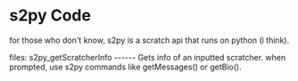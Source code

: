 # s2py Code

for those who don't know, s2py is a scratch api that runs on python (i think).

files:
s2py_getScratcherInfo ------ Gets info of an inputted scratcher. when prompted, use s2py commands like getMessages() or getBio().
